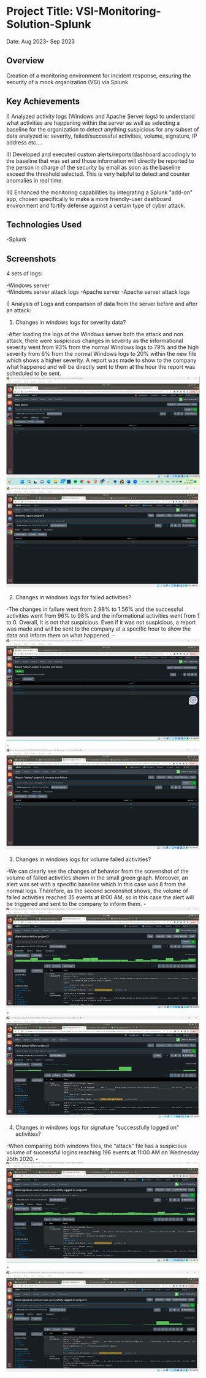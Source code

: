 # Project Title: VSI-Monitoring-Solution-Splunk
Date: Aug 2023- Sep 2023


## Overview
Creation of a monitoring environment for incident response, ensuring the security of a mock organization (VSI) via Splunk

## Key Achievements
I) Analyzed activity logs (Windows and Apache Server logs) to understand what activities are happening within the server as well as selecting a baseline for the organization to detect anything suspicious for any subset of data analyzed ie: severity, failed/successful activities, volume, signature, IP address etc...

II) Developed and executed custom alerts/reports/dashboard accodingly to the baseline that was set and those information will directly be reported to the person in charge of the security by email as soon as the baseline exceed the threshold selected. This is very helpful to detect and counter anomalies in real time.

III) Enhanced the monitoring capabilities by integrating a Splunk "add-on" app, chosen specifically to make a more friendly-user dashboard environment and fortify defense against a certain type of cyber attack.

## Technologies Used
-Splunk


## Screenshots
4 sets of logs:

-Windows server  
-Windows server attack logs
-Apache server
-Apache server attack logs

I) Analysis of Logs and comparison of data from the server before and after an attack:
1) Changes in windows logs for severity data?
   
-After loading the logs of the Windows server both the attack and non attack, there were suspicious changes in severity as the informational severity went from 93% from the normal Windows logs to 79% and the high severity from 6% from the normal Windows logs to 20% within the new file which shows a higher severity. A report was made to show to the company what happened and will be directly sent to them at the hour the report was scheduled to be sent.
![Severity data report](./Severity_normal_logs.png)
![Severity data report](./Severity_attack_logs.png)

2) Changes in windows logs for failed activities?
   
-The changes in failure went from 2.98% to 1.56% and the successful activities went from 96% to 98% and the informational activities went from 1 to 0. Overall, it is not that suspicious. Even if it was not suspicious, a report was made and will be sent to the company at a specific hour to show the data and inform them on what happened. 
-![Failed/Success activites](./Success_Failed_Activities_normal_logs.png)
-![Failed/Success activites](./Success_Failed_Activities_attack_logs.png)

3) Changes in windows logs for volume failed activities?

-We can clearly see the changes of behavior from the screenshot of the volume of failed activities shown in the small green graph. Moreover, an alert was set with a specific baseline which in this case was 8 from the normal logs. Therefore, as the second screenshot shows, the volume of failed activities reached 35 events at 8:00 AM, so in this case the alert will be triggered and sent to the company to inform them.
-![Volume Failed Activities](./Volume_Failed_Activities_normal_logs.png)
-![Volume Failed Activities](./Volume_Failed_Activities_attack_logs.png)

4) Changes in windows logs for signature "successfully logged on" activities?

-When comparing both windows files, the “attack” file has a suspicious volume of successful logins reaching 196 events at 11:00 AM on Wednesday 25th 2020.
-![Signature Successfully Logged On](./Signature_successfully_logged_normal_logs.png)
-![Signature Successfully Logged On](./Signature_successfully_logged_attack_logs.png)







